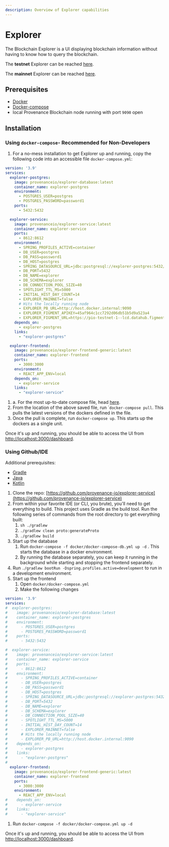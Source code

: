```yaml
---
description: Overview of Explorer capabilities
---
```


# Explorer

The Blockchain Explorer is a UI displaying blockchain information without having to know how to query the blockchain.&#x20;

The **testnet** Explorer can be reached [here](https://explorer.test.provenance.io/dashboard).

The **mainnet** Explorer can be reached [here](https://explorer.provenance.io/dashboard).

## Prerequisites

* [Docker](https://www.docker.com/get-started)
* [Docker-compose](https://docs.docker.com/compose/)
* local Provenance Blockchain node running with port `9090` open

## Installation

### Using `docker-compose`- Recommended for Non-Developers

1. For a no-mess installation to get Explorer up and running, copy the following code into an accessible file `docker-compose.yml`:

```yaml
version: '3.9'
services:
  explorer-postgres:
    image: provenanceio/explorer-database:latest
    container_name: explorer-postgres
    environment:
      - POSTGRES_USER=postgres
      - POSTGRES_PASSWORD=password1
    ports:
      - 5432:5432

  explorer-service:
    image: provenanceio/explorer-service:latest
    container_name: explorer-service
    ports:
      - 8612:8612
    environment:
      - SPRING_PROFILES_ACTIVE=container
      - DB_USER=postgres
      - DB_PASS=password1
      - DB_HOST=postgres
      - SPRING_DATASOURCE_URL=jdbc:postgresql://explorer-postgres:5432/explorer
      - DB_PORT=5432
      - DB_NAME=explorer
      - DB_SCHEMA=explorer
      - DB_CONNECTION_POOL_SIZE=40
      - SPOTLIGHT_TTL_MS=5000
      - INITIAL_HIST_DAY_COUNT=14
      - EXPLORER_MAINNET=false
      # Hits the locally running node
      - EXPLORER_PB_URL=http://host.docker.internal:9090
      - EXPLORER_FIGMENT_APIKEY=45af964c1cc7292d06db51b5d9a523a4
      - EXPLORER_FIGMENT_URL=https://pio-testnet-1--lcd.datahub.figment.io
    depends_on:
      - explorer-postgres
    links:
      - "explorer-postgres"

  explorer-frontend:
    image: provenanceio/explorer-frontend-generic:latest
    container_name: explorer-frontend
    ports:
      - 3000:3000
    environment:
      - REACT_APP_ENV=local
    depends_on:
      - explorer-service
    links:
      - "explorer-service"
```

1. a. For the most up-to-date compose file, head [here](https://github.com/provenance-io/explorer-service/blob/main/docker/docker-compose.yml).
2. From the location of the above saved file, run \``docker-compose pull`. This pulls the latest versions of the dockers defined in the file.
3. Once the pull is complete, run `docker-compose up`. This starts up the dockers as a single unit.

Once it's up and running, you should be able to access the UI from [http://localhost:3000/dashboard](http://localhost:3000/dashboard).

### Using Github/IDE

Additional prerequisites:

* [Gradle](https://gradle.org)
* [Java](https://www.java.com/en/)
* [Kotlin](https://kotlinlang.org)

1. Clone the repo: [https://github.com/provenance-io/explorer-service](https://github.com/provenance-io/explorer-service)
2. From within your favorite IDE (or CLI, you brute), you'll need to get everything to build. This project uses Gradle as the build tool. Run the following series of commands from the root directory to get everything built:
   1. `sh ./gradlew`
   2. `./gradlew clean proto:generateProto`
   3. `./gradlew build`
3. Start up the database
   1. Run `docker-compose -f docker/docker-compose-db.yml up -d` . This starts the database in a docker environment.
   2. By running the database separately, you can keep it running in the background while starting and stopping the frontend separately.
4. Run `./gradlew bootRun -Dspring.profiles.active=development` to run in a development environment.
5. Start up the frontend
   1. Open `docker/docker-compose.yml`
   2. Make the following changes

```yaml
version: '3.9'
services:
#  explorer-postgres:
#    image: provenanceio/explorer-database:latest
#    container_name: explorer-postgres
#    environment:
#      - POSTGRES_USER=postgres
#      - POSTGRES_PASSWORD=password1
#    ports:
#      - 5432:5432

#  explorer-service:
#    image: provenanceio/explorer-service:latest
#    container_name: explorer-service
#    ports:
#      - 8612:8612
#    environment:
#      - SPRING_PROFILES_ACTIVE=container
#      - DB_USER=postgres
#      - DB_PASS=password1
#      - DB_HOST=postgres
#      - SPRING_DATASOURCE_URL=jdbc:postgresql://explorer-postgres:5432/explorer
#      - DB_PORT=5432
#      - DB_NAME=explorer
#      - DB_SCHEMA=explorer
#      - DB_CONNECTION_POOL_SIZE=40
#      - SPOTLIGHT_TTL_MS=5000
#      - INITIAL_HIST_DAY_COUNT=14
#      - EXPLORER_MAINNET=false
#      # Hits the locally running node
#      - EXPLORER_PB_URL=http://host.docker.internal:9090
#    depends_on:
#      - explorer-postgres
#    links:
#      - "explorer-postgres"
#
  explorer-frontend:
    image: provenanceio/explorer-frontend-generic:latest
    container_name: explorer-frontend
    ports:
      - 3000:3000
    environment:
      - REACT_APP_ENV=local
#    depends_on:
#      - explorer-service
#    links:
#      - "explorer-service"
```

1. Run `docker-compose -f docker/docker-compose.yml up -d`

Once it's up and running, you should be able to access the UI from [http://localhost:3000/dashboard](http://localhost:3000/dashboard).
